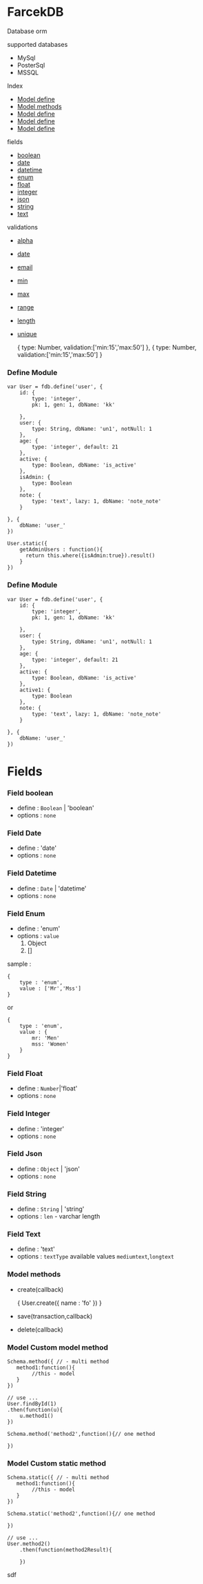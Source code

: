 FarcekDB
====================
Database orm

supported databases

- MySql
- PosterSql
- MSSQL

Index

- [Model define](#model-define)
- [Model methods](#model-modelMethods)
- [Model define](#model-define)
- [Model define](#model-define)
- [Model define](#model-define)

fields

- [boolean](#field-boolean)
- [date](#field-date)
- [datetime](#field-datetime)
- [enum](#field-enum)
- [float](#field-float)
- [integer](#field-integer)
- [json](#field-json)
- [string](#field-string)
- [text](#field-text)

validations

- [alpha](#validation-alpha)
- [date](#validation-date)
- [email](#validation-email)
- [min](#validation-min)
- [max](#validation-max)
- [range](#validation-range)
- [length](#validation-length)
- [unique](#validation-unique)

    {
        type: Number,
        validation:['min:15','max:50']
    },
    {
        type: Number,
        validation:['min:15','max:50']
    }


### <a name="model-define"><a> Define Module

    var User = fdb.define('user', {
        id: {
            type: 'integer',
            pk: 1, gen: 1, dbName: 'kk'

        },
        user: {
            type: String, dbName: 'un1', notNull: 1
        },
        age: {
            type: 'integer', default: 21
        },
        active: {
            type: Boolean, dbName: 'is_active'
        },
        isAdmin: {
            type: Boolean
        },
        note: {
            type: 'text', lazy: 1, dbName: 'note_note'
        }

    }, {
        dbName: 'user_'
    })

    User.static({
        getAdminUsers : function(){
          return this.where({isAdmin:true}).result()
        }
    })


### <a name="model-define1"><a> Define Module

    var User = fdb.define('user', {
        id: {
            type: 'integer',
            pk: 1, gen: 1, dbName: 'kk'

        },
        user: {
            type: String, dbName: 'un1', notNull: 1
        },
        age: {
            type: 'integer', default: 21
        },
        active: {
            type: Boolean, dbName: 'is_active'
        },
        active1: {
            type: Boolean
        },
        note: {
            type: 'text', lazy: 1, dbName: 'note_note'
        }

    }, {
        dbName: 'user_'
    })


Fields
======

### <a name="field-boolean"><a> Field boolean

- define : `Boolean` | 'boolean'
- options : `none`

### <a name="field-date"><a> Field Date

- define : 'date'
- options : `none`

### <a name="field-datetime"><a> Field Datetime

- define : `Date` | 'datetime'
- options : `none`

### <a name="field-enum"><a> Field Enum

- define : 'enum'
- options : `value`
    1. Object
    2. []

sample :

    {
        type : 'enum',
        value : ['Mr','Mss']
    }

or

    {
        type : 'enum',
        value : {
            mr: 'Men'
            mss: 'Women'
        }
    }

### <a name="field-float"><a> Field Float

- define : `Number`|'float'
- options : `none`


### <a name="field-integer"><a> Field Integer

- define : 'integer'
- options : `none`

### <a name="field-json"><a> Field Json

- define : `Object` | 'json'
- options : `none`

### <a name="field-string"><a> Field String

- define : `String` | 'string'
- options : `len` - varchar length

### <a name="field-text"><a> Field Text

- define : 'text'
- options : `textType` available values `mediumtext`,`longtext`


### <a name="model-modelMethods"><a> Model methods
- create(callback)

    {
        User.create({
            name : 'fo'
        })
    }

- save(transaction,callback)
- delete(callback)

### <a name="model-custom-model-method"><a> Model Custom model method

    Schema.method({ // - multi method
       method1:function(){
            //this - model
       }
    })

    // use ...
    User.findById(1)
    .then(function(u){
        u.method1()
    })

    Schema.method('method2',function(){// one method

    })

### <a name="model-custom-static-method"><a> Model Custom static method

    Schema.static({ // - multi method
       method1:function(){
            //this - model
       }
    })

    Schema.static('method2',function(){// one method

    })

    // use ...
    User.method2()
        .then(function(method2Result){

        })

sdf